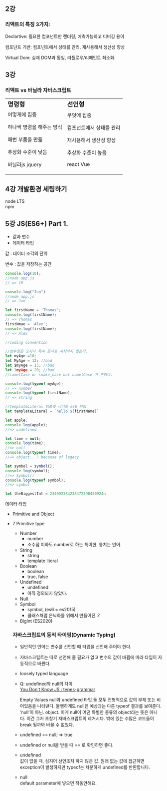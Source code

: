 <!-- prettier-ignore -->
## 2강

### 리액트의 특징 3가지:

Declartive: 필요한 컴포넌트만 렌더링, 예측가능하고 디버깅 용이

컴포넌트 기반: 컴포넌트에서 상태를 관리, 재사용해서 생산성 향상

Virtual Dom: 실제 DOM과 동일, 리플로우/리페인트 최소화.

## 3강

### 리액트 vs 바닐라 자바스크립트

<table border="0">
 <tr>
    <td><b style="font-size:20px">명령형</b></td>
    <td><b style="font-size:20px">선언형</b></td>
 </tr>
 <tr>
  <td>
어떻게에 집중

하나씩 명령을 해주는 방식

매번 부품을 만듦

추상화 수준이 낮음

바닐라js jquery

  </td>

<td>무엇에 집중

컴포넌트에서 상태를 관리

재사용해서 생산성 향상

추상화 수준이 높음

react Vue</td>

 </tr>
</table>

## 4강 개발환경 세팅하기

node LTS  
npm

## 5강 JS(ES6+) Part 1.

- 값과 변수
- 데이터 타입

값 : 데이터 조각의 단위

변수 : 값을 저장하는 공간

```jsx
console.log(10);
//node app.js
// => 10

console.log("Jun")
//node app.js
// => Jun

let firstName = 'Thomas';
console.log(firstName);
// => Thomas
firstNmae = 'Alex';
console.log(firstName);
// => Alex

//coding convention

//변수명은 숫자나 특수 문자로 시작하지 않는다.
let myAge =10;
let MyAge = 12; //bad
let $myAge = 15; //bad
let 1myAge = 20; //bad
//camelCase or snake_case but camelCase 가 흔하다.

console.log(typeof myAge);
// => number
console.log(typeof firstName);
// => string

//templateLiteral 템플릿 리터럴 es6 문법
let templateLiteral = `hello ${firstName}`

let apple;
console.log(apple);
//=> undefined

let time = null;
console.log(time);
//=> null
console.log(typeof time);
//=> object...? because of legacy

let symbol = symbol();
console.log(symbol);
//=> Symbol()
console.log(typeof symbol);
//=> symbol

let theBiggestInt = 234092384238472398430924n
```

데이터 타입

- Primitive and Object
- 7 Primitive type

  - Number
    - number
    - 소수점 이하도 number로 하는 특이한, 퉁치는 언어.
  - String
    - string
    - template literal
  - Boolean
    - boolean
    - true, false
  - Undefined
    - undefined
    - 아직 정의되지 않았다.
  - Null
  - Symbol
    - symbol, (es6 = es2015)
    - 클래스처럼 은닉화를 위해서 만들어진..?
  - BigInt (ES2020)

  ### 자바스크립트의 동적 타이핑(Dynamic Typing)

  - 일반적인 언어는 변수를 선언할 때 타입을 선언해 주어야 한다.
  - 자바스크립트는 따로 선언해 줄 필요가 없고 변수의 값이 바뀜에 따라 타입이 자동적으로 바뀐다.
  - loosely typed language
  - Q: undefined와 null의 차이  
    [You Don't Know JS : types-grammar][def]

    Empty Values
    null과 undefined 타입 둘 모두 전형적으로 값의 부재 또는 비어있음을 나타낸다. 불행하게도 null은 예상과는 다른 typeof 결과를 보여준다. ‘null’이 아닌. object.
    이게 null이 어떤 특별한 종류의 object라는 뜻은 아니다. 이건 그저 초창기 자바스크립트의 레거시다. 밖에 있는 수많은 코드들이 break 될까봐 바꿀 수 없었다.

  - undefined == null; ⇒ true
  - undefined or null을 받을 때 == 로 확인하면 좋다.
  - undefined  
    값이 없을 때, 심지어 선언조차 하지 않은 값.
    원래 없는 값에 접근하면 exception이 발생하지만 typeof는 차분하게 undefined를 반환합니다.
  - null  
    default parameter에 넣으면 작동안해요.

[def]: https://github.com/getify/You-Dont-Know-JS/blob/2nd-ed/types-grammar/ch1.md

